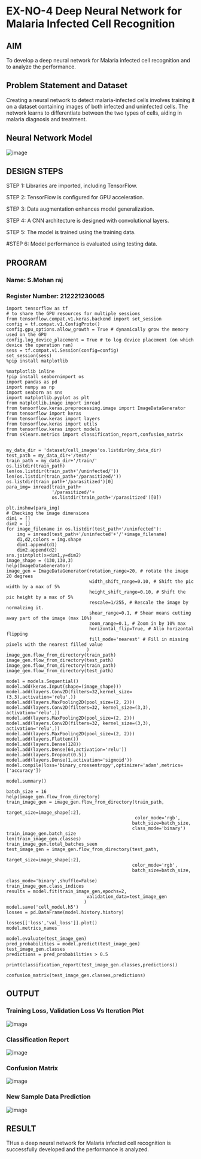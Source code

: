 # EX-NO-4 Deep Neural Network for Malaria Infected Cell Recognition

## AIM

To develop a deep neural network for Malaria infected cell recognition and to analyze the performance.

## Problem Statement and Dataset
Creating a neural network to detect malaria-infected cells involves training it on a dataset containing images of both infected and uninfected cells. The network learns to differentiate between the two types of cells, aiding in malaria diagnosis and treatment.

## Neural Network Model
![image](https://github.com/Rama-Lekshmi/malaria-cell-recognition/assets/118541549/d94aa782-909c-4fc3-8d30-ca621e2ed8ca)


## DESIGN STEPS

STEP 1:
Libraries are imported, including TensorFlow.

STEP 2:
TensorFlow is configured for GPU acceleration.

STEP 3:
Data augmentation enhances model generalization.

STEP 4:
A CNN architecture is designed with convolutional layers.
    
STEP 5:
The model is trained using the training data.

#STEP 6:
Model performance is evaluated using testing data.

## PROGRAM

### Name: S.Mohan raj

### Register Number: 212221230065

```
import tensorflow as tf
# to share the GPU resources for multiple sessions
from tensorflow.compat.v1.keras.backend import set_session
config = tf.compat.v1.ConfigProto()
config.gpu_options.allow_growth = True # dynamically grow the memory used on the GPU
config.log_device_placement = True # to log device placement (on which device the operation ran)
sess = tf.compat.v1.Session(config=config)
set_session(sess)
%pip install matplotlib

%matplotlib inline
!pip install seabornimport os
import pandas as pd
import numpy as np
import seaborn as sns
import matplotlib.pyplot as plt
from matplotlib.image import imread
from tensorflow.keras.preprocessing.image import ImageDataGenerator
from tensorflow import keras
from tensorflow.keras import layers
from tensorflow.keras import utils
from tensorflow.keras import models
from sklearn.metrics import classification_report,confusion_matrix


my_data_dir = 'dataset/cell_images'os.listdir(my_data_dir)
test_path = my_data_dir+'/test/'
train_path = my_data_dir+'/train/'
os.listdir(train_path)
len(os.listdir(train_path+'/uninfected/'))
len(os.listdir(train_path+'/parasitized/'))
os.listdir(train_path+'/parasitized')[0]
para_img= imread(train_path+
                 '/parasitized/'+
                 os.listdir(train_path+'/parasitized')[0])

plt.imshow(para_img)
# Checking the image dimensions
dim1 = []
dim2 = []
for image_filename in os.listdir(test_path+'/uninfected'):
    img = imread(test_path+'/uninfected'+'/'+image_filename)
    d1,d2,colors = img.shape
    dim1.append(d1)
    dim2.append(d2)
sns.jointplot(x=dim1,y=dim2)
image_shape = (130,130,3)
help(ImageDataGenerator)
image_gen = ImageDataGenerator(rotation_range=20, # rotate the image 20 degrees
                               width_shift_range=0.10, # Shift the pic width by a max of 5%
                               height_shift_range=0.10, # Shift the pic height by a max of 5%
                               rescale=1/255, # Rescale the image by normalzing it.
                               shear_range=0.1, # Shear means cutting away part of the image (max 10%)
                               zoom_range=0.1, # Zoom in by 10% max
                               horizontal_flip=True, # Allo horizontal flipping
                               fill_mode='nearest' # Fill in missing pixels with the nearest filled value
                              )
image_gen.flow_from_directory(train_path)
image_gen.flow_from_directory(test_path)
image_gen.flow_from_directory(train_path)
image_gen.flow_from_directory(test_path)

model = models.Sequential()
model.add(keras.Input(shape=(image_shape)))
model.add(layers.Conv2D(filters=32,kernel_size=(3,3),activation='relu',))
model.add(layers.MaxPooling2D(pool_size=(2, 2)))
model.add(layers.Conv2D(filters=32, kernel_size=(3,3), activation='relu',))
model.add(layers.MaxPooling2D(pool_size=(2, 2)))
model.add(layers.Conv2D(filters=32, kernel_size=(3,3), activation='relu',))
model.add(layers.MaxPooling2D(pool_size=(2, 2)))
model.add(layers.Flatten())
model.add(layers.Dense(128))
model.add(layers.Dense(64,activation='relu'))
model.add(layers.Dropout(0.5))
model.add(layers.Dense(1,activation='sigmoid'))
model.compile(loss='binary_crossentropy',optimizer='adam',metrics=['accuracy'])

model.summary()

batch_size = 16
help(image_gen.flow_from_directory)
train_image_gen = image_gen.flow_from_directory(train_path,
                                               target_size=image_shape[:2],
                                                color_mode='rgb',
                                               batch_size=batch_size,
                                               class_mode='binary')
train_image_gen.batch_size
len(train_image_gen.classes)
train_image_gen.total_batches_seen
test_image_gen = image_gen.flow_from_directory(test_path,
                                               target_size=image_shape[:2],
                                               color_mode='rgb',
                                               batch_size=batch_size,
                                               class_mode='binary',shuffle=False)
train_image_gen.class_indices
results = model.fit(train_image_gen,epochs=2,
                              validation_data=test_image_gen
                             )
model.save('cell_model.h5')
losses = pd.DataFrame(model.history.history)

losses[['loss','val_loss']].plot()
model.metrics_names

model.evaluate(test_image_gen)
pred_probabilities = model.predict(test_image_gen)
test_image_gen.classes
predictions = pred_probabilities > 0.5

print(classification_report(test_image_gen.classes,predictions))

confusion_matrix(test_image_gen.classes,predictions)
```

## OUTPUT

### Training Loss, Validation Loss Vs Iteration Plot

![image](https://github.com/kavyasenthamarai/malaria-cell-recognition/assets/118668727/11c214fa-5d71-4b75-a033-b42560f1c424)



### Classification Report

![image](https://github.com/kavyasenthamarai/malaria-cell-recognition/assets/118668727/c81c608d-6b0a-43ac-8dd5-b0cdfd18d3a3)


### Confusion Matrix

![image](https://github.com/kavyasenthamarai/malaria-cell-recognition/assets/118668727/9eed08bd-1663-44d1-b6b6-87856de1a2e6)


### New Sample Data Prediction

![image](https://github.com/kavyasenthamarai/malaria-cell-recognition/assets/118668727/1d46e50b-3564-4cae-98ca-d822d6e6e3be)



## RESULT

THus a deep neural network for Malaria infected cell recognition is successfully developed and the performance is analyzed.
